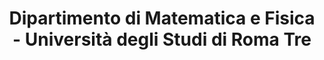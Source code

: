---
title: "Dipartimento di Matematica e Fisica - Università degli Studi di Roma Tre"
address: "Via della Vasca Navale, 84, Roma"
type: "Universitá" 
lat: "41.85674020629887"
lng: "12.467169916246624"
image: "images/locations/dip_fisica1_compr.webp"
website: "https://matematicafisica.uniroma3.it/"
---
